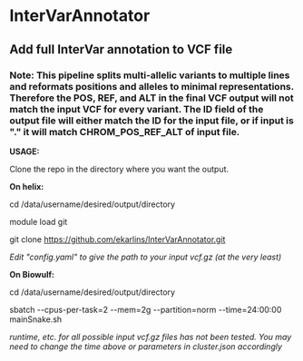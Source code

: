 # InterVarAnnotator
## Add full InterVar annotation to VCF file

### Note:  This pipeline splits multi-allelic variants to multiple lines and reformats positions and alleles to minimal representations. Therefore the POS, REF, and ALT in the final VCF output will not match the input VCF for every variant. The ID field of the output file will either match the ID for the input file, or if input is "." it will match CHROM_POS_REF_ALT of input file.


**USAGE:**

Clone the repo in the directory where you want the output.

**On helix:**

cd /data/username/desired/output/directory

module load git

git clone https://github.com/ekarlins/InterVarAnnotator.git

*Edit "config.yaml" to give the path to your input vcf.gz (at the very least)*

**On Biowulf:**

cd /data/username/desired/output/directory

sbatch --cpus-per-task=2 --mem=2g --partition=norm --time=24:00:00 mainSnake.sh

*runtime, etc. for all possible input vcf.gz files has not been tested.  You may need to change the time above or parameters in cluster.json accordingly*



